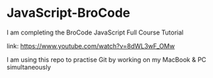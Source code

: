# JavaScript-BroCode

I am completing the BroCode JavaScript Full Course Tutorial

link: https://www.youtube.com/watch?v=8dWL3wF_OMw

I am using this repo to practise Git by working on my MacBook & PC simultaneously

